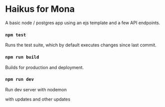 # Haikus for Mona

A basic node / postgres app using an ejs template and a few API endpoints.

### `npm test`

Runs the test suite, which by default executes changes since last commit.

### `npm run build`

Builds for production and deployment.

### `npm run dev`

Run dev server with nodemon

with updates and other updates

